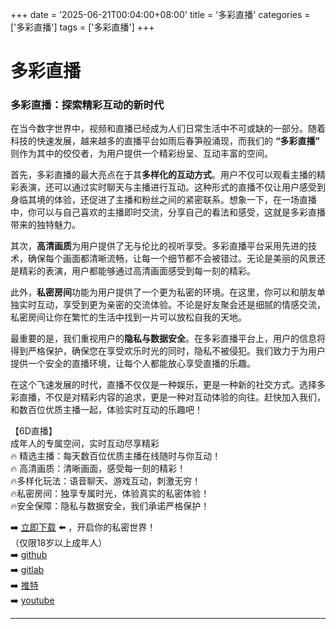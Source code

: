 +++
date = '2025-06-21T00:04:00+08:00'
title = '多彩直播'
categories = ['多彩直播']
tags = ['多彩直播']
+++

# 多彩直播

### 多彩直播：探索精彩互动的新时代

在当今数字世界中，视频和直播已经成为人们日常生活中不可或缺的一部分。随着科技的快速发展，越来越多的直播平台如雨后春笋般涌现，而我们的 **“多彩直播”** 则作为其中的佼佼者，为用户提供一个精彩纷呈、互动丰富的空间。

首先，多彩直播的最大亮点在于其**多样化的互动方式**。用户不仅可以观看主播的精彩表演，还可以通过实时聊天与主播进行互动。这种形式的直播不仅让用户感受到身临其境的体验，还促进了主播和粉丝之间的紧密联系。想象一下，在一场直播中，你可以与自己喜欢的主播即时交流，分享自己的看法和感受，这就是多彩直播带来的独特魅力。

其次，**高清画质**为用户提供了无与伦比的视听享受。多彩直播平台采用先进的技术，确保每个画面都清晰流畅，让每一个细节都不会被错过。无论是美丽的风景还是精彩的表演，用户都能够通过高清画面感受到每一刻的精彩。

此外，**私密房间**功能为用户提供了一个更为私密的环境。在这里，你可以和朋友单独实时互动，享受到更为亲密的交流体验。不论是好友聚会还是细腻的情感交流，私密房间让你在繁忙的生活中找到一片可以放松自我的天地。

最重要的是，我们重视用户的**隐私与数据安全**。在多彩直播平台上，用户的信息将得到严格保护，确保您在享受欢乐时光的同时，隐私不被侵犯。我们致力于为用户提供一个安全的直播环境，让每个人都能放心享受直播的乐趣。

在这个飞速发展的时代，直播不仅仅是一种娱乐，更是一种新的社交方式。选择多彩直播，不仅是对精彩内容的追求，更是一种对互动体验的向往。赶快加入我们，和数百位优质主播一起，体验实时互动的乐趣吧！

【6D直播】  
成年人的专属空间，实时互动尽享精彩  
🔥 精选主播：每天数百位优质主播在线随时与你互动！  
🔥 高清画质：清晰画面，感受每一刻的精彩！  
🔥多样化玩法：语音聊天、游戏互动，刺激无穷！  
🔥私密房间：独享专属时光，体验真实的私密体验！  
🔥安全保障：隐私与数据安全，我们承诺严格保护！  

➡️ [立即下载](https://down123.s3.ap-east-1.amazonaws.com/down/down.html?channelCode=blog) ⬅️ ，开启你的私密世界！  
（仅限18岁以上成年人）  
➡️ [github](https://aldult-live.github.io/)  
➡️ [gitlab](https://seo-09598d.gitlab.io/)  
➡️ [推特](https://x.com/wegame33)  
➡️ [youtube](https://www.youtube.com/@6Dlive)  

---
